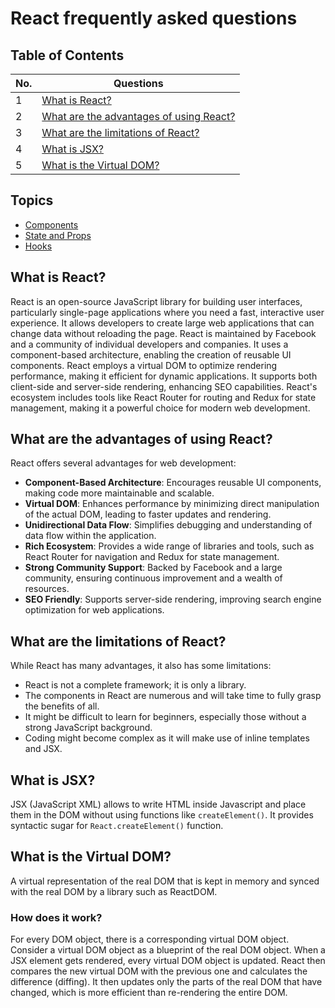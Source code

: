# React frequently asked questions

## Table of Contents

| No. | Questions |
| --- | --------- |
| 1   | [What is React?](#what-is-react) |
| 2   | [What are the advantages of using React?](#what-are-the-advantages-of-using-react) |
| 3   | [What are the limitations of React?](#what-are-the-limitations-of-react) |
| 4   | [What is JSX?](#what-is-jsx) |
| 5   | [What is the Virtual DOM?](#what-is-the-virtual-dom) |

## Topics
- [Components](components.md)
- [State and Props](state-and-props.md)
- [Hooks](hooks.md)

## What is React?
React is an open-source JavaScript library for building user interfaces, particularly single-page applications where you need a fast, interactive user experience. It allows developers to create large web applications that can change data without reloading the page. React is maintained by Facebook and a community of individual developers and companies. It uses a component-based architecture, enabling the creation of reusable UI components.
React employs a virtual DOM to optimize rendering performance, making it efficient for dynamic applications. It supports both client-side and server-side rendering, enhancing SEO capabilities. React's ecosystem includes tools like React Router for routing and Redux for state management, making it a powerful choice for modern web development.

## What are the advantages of using React?
React offers several advantages for web development:
- **Component-Based Architecture**: Encourages reusable UI components, making code more maintainable and scalable.
- **Virtual DOM**: Enhances performance by minimizing direct manipulation of the actual DOM, leading to faster updates and rendering.
- **Unidirectional Data Flow**: Simplifies debugging and understanding of data flow within the application.
- **Rich Ecosystem**: Provides a wide range of libraries and tools, such as React Router for navigation and Redux for state management.
- **Strong Community Support**: Backed by Facebook and a large community, ensuring continuous improvement and a wealth of resources.
- **SEO Friendly**: Supports server-side rendering, improving search engine optimization for web applications.

## What are the limitations of React?
While React has many advantages, it also has some limitations:
- React is not a complete framework; it is only a library.
- The components in React are numerous and will take time to fully grasp the benefits of all.
- It might be difficult to learn for beginners, especially those without a strong JavaScript background.
- Coding might become complex as it will make use of inline templates and JSX.

## What is JSX?
JSX (JavaScript XML) allows to write HTML inside Javascript and place them in the DOM without using functions like `createElement()`. 
It provides syntactic sugar for `React.createElement()` function.

## What is the Virtual DOM?
A virtual representation of the real DOM that is kept in memory and synced with the real DOM by a library such as ReactDOM.

### How does it work?
For every DOM object, there is a corresponding virtual DOM object. Consider a virtual DOM object as a blueprint of the real DOM object. When a JSX element gets rendered, every virtual DOM object is updated. React then compares the new virtual DOM with the previous one and calculates the difference (diffing). It then updates only the parts of the real DOM that have changed, which is more efficient than re-rendering the entire DOM.